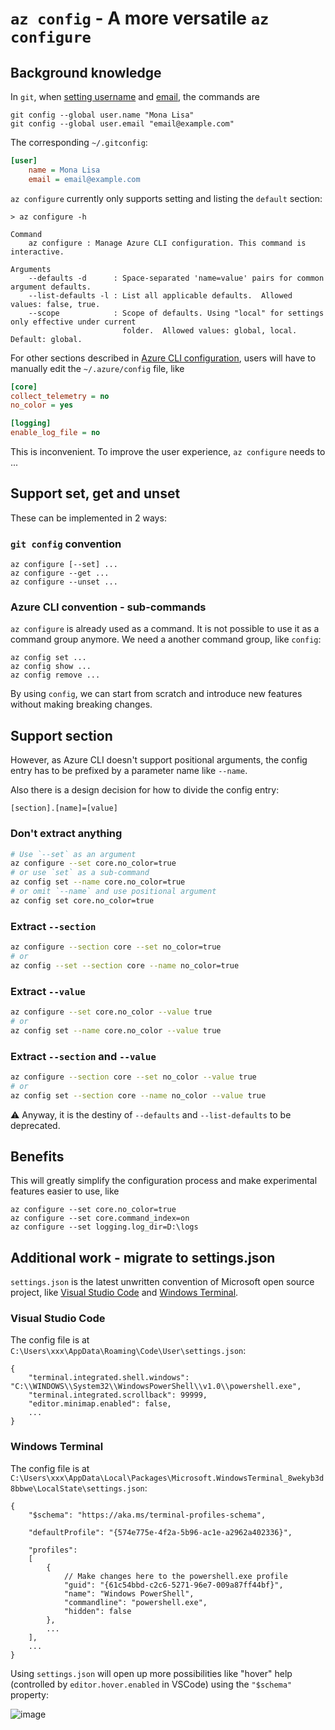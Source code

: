 # `az config` - A more versatile `az configure`

## Background knowledge

In `git`, when [setting username](https://help.github.com/en/github/using-git/setting-your-username-in-git) and [email](https://help.github.com/en/github/setting-up-and-managing-your-github-user-account/setting-your-commit-email-address), the commands are

```
git config --global user.name "Mona Lisa"
git config --global user.email "email@example.com"
```

The corresponding `~/.gitconfig`:

```ini
[user]
	name = Mona Lisa
	email = email@example.com
```

`az configure` currently only supports setting and listing the `default` section:

```
> az configure -h

Command
    az configure : Manage Azure CLI configuration. This command is interactive.

Arguments
    --defaults -d      : Space-separated 'name=value' pairs for common argument defaults.
    --list-defaults -l : List all applicable defaults.  Allowed values: false, true.
    --scope            : Scope of defaults. Using "local" for settings only effective under current
                         folder.  Allowed values: global, local.  Default: global.
```

For other sections described in [Azure CLI configuration](https://docs.microsoft.com/en-us/cli/azure/azure-cli-configuration?view=azure-cli-latest), users will have to manually edit the `~/.azure/config` file, like

```ini
[core]
collect_telemetry = no
no_color = yes

[logging]
enable_log_file = no
```

This is inconvenient. To improve the user experience, `az configure` needs to ...

## Support set, get and unset

These can be implemented in 2 ways:

### `git config` convention

```
az configure [--set] ...
az configure --get ...
az configure --unset ...
```

### Azure CLI convention - sub-commands

`az configure` is already used as a command. It is not possible to use it as a command group anymore. We need a another command group, like `config`:

```
az config set ...
az config show ...
az config remove ...
```

By using `config`, we can start from scratch and introduce new features without making breaking changes.

## Support section

However, as Azure CLI doesn't support positional arguments, the config entry has to be prefixed by a parameter name like `--name`.

Also there is a design decision for how to divide the config entry:

```
[section].[name]=[value]
```

### Don't extract anything

```sh
# Use `--set` as an argument
az configure --set core.no_color=true
# or use `set` as a sub-command
az config set --name core.no_color=true
# or omit `--name` and use positional argument
az config set core.no_color=true
```

### Extract `--section`

```sh
az configure --section core --set no_color=true
# or
az config --set --section core --name no_color=true
```

### Extract `--value`

```sh
az configure --set core.no_color --value true
# or
az config set --name core.no_color --value true
```

### Extract `--section` and `--value`

```sh
az configure --section core --set no_color --value true
# or
az config set --section core --name no_color --value true
```

⚠ Anyway, it is the destiny of `--defaults` and `--list-defaults` to be deprecated.

## Benefits

This will greatly simplify the configuration process and make experimental features easier to use, like

```
az configure --set core.no_color=true
az configure --set core.command_index=on
az configure --set logging.log_dir=D:\logs
```

## Additional work - migrate to settings.json

`settings.json` is the latest unwritten convention of Microsoft open source project, like [Visual Studio Code](https://github.com/microsoft/vscode) and [Windows Terminal](https://github.com/microsoft/terminal).

### Visual Studio Code

The config file is at `C:\Users\xxx\AppData\Roaming\Code\User\settings.json`:

```jsonc
{
    "terminal.integrated.shell.windows": "C:\\WINDOWS\\System32\\WindowsPowerShell\\v1.0\\powershell.exe",
    "terminal.integrated.scrollback": 99999,
    "editor.minimap.enabled": false,
    ...
}
```

### Windows Terminal

The config file is at `C:\Users\xxx\AppData\Local\Packages\Microsoft.WindowsTerminal_8wekyb3d8bbwe\LocalState\settings.json`:

```jsonc
{
    "$schema": "https://aka.ms/terminal-profiles-schema",

    "defaultProfile": "{574e775e-4f2a-5b96-ac1e-a2962a402336}",

    "profiles":
    [
        {
            // Make changes here to the powershell.exe profile
            "guid": "{61c54bbd-c2c6-5271-96e7-009a87ff44bf}",
            "name": "Windows PowerShell",
            "commandline": "powershell.exe",
            "hidden": false
        },
        ...
    ],
    ...
}
```

Using `settings.json` will open up more possibilities like "hover" help (controlled by `editor.hover.enabled` in VSCode) using the `"$schema"` property:

![image](https://user-images.githubusercontent.com/4003950/84798582-b8488a00-b02d-11ea-9d88-935398c4d60f.png)

